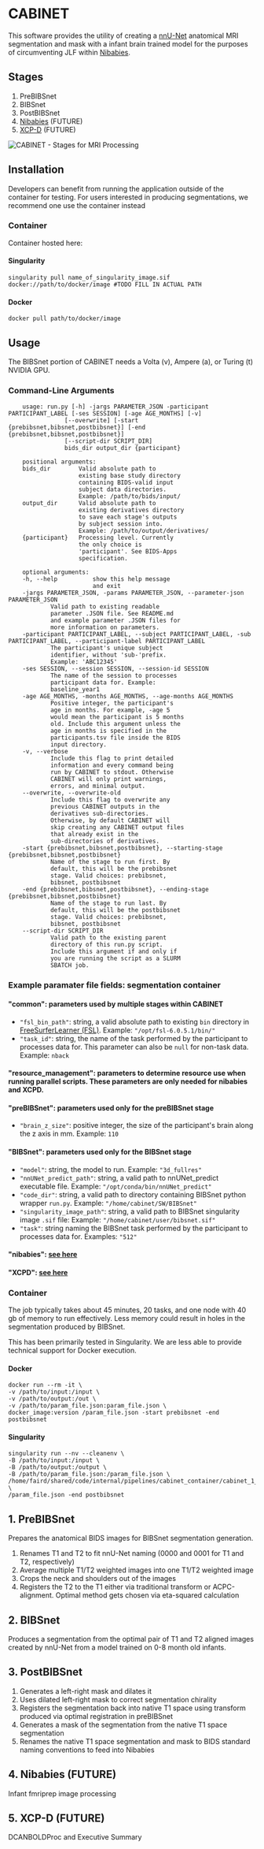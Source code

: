 # CABINET

This software provides the utility of creating a [nnU-Net](https://github.com/MIC-DKFZ/nnUNet) anatomical MRI segmentation and mask with a infant brain trained model for the purposes of circumventing JLF within [Nibabies](https://nibabies.readthedocs.io/en/latest/index.html). 

## Stages

1. PreBIBSnet
2. BIBSnet
3. PostBIBSnet
4. [Nibabies](https://nibabies.readthedocs.io/en/latest/index.html) (FUTURE)
5. [XCP-D](https://xcp-d.readthedocs.io/en/latest/) (FUTURE)

![CABINET - Stages for MRI Processing](https://user-images.githubusercontent.com/102316699/177638055-14894a92-9cb6-4a70-a649-71f61d47f3d6.png)

## Installation

Developers can benefit from running the application outside of the container for testing. For users interested in producing segmentations, we recommend one use the container instead

### Container

Container hosted here: 

#### Singularity

    singularity pull name_of_singularity_image.sif docker://path/to/docker/image #TODO FILL IN ACTUAL PATH

#### Docker

    docker pull path/to/docker/image


## Usage

The BIBSnet portion of CABINET needs a Volta (v), Ampere (a), or Turing (t) NVIDIA GPU.

### Command-Line Arguments

```
    usage: run.py [-h] -jargs PARAMETER_JSON -participant PARTICIPANT_LABEL [-ses SESSION] [-age AGE_MONTHS] [-v]
                [--overwrite] [-start {prebibsnet,bibsnet,postbibsnet}] [-end {prebibsnet,bibsnet,postbibsnet}]
                [--script-dir SCRIPT_DIR]
                bids_dir output_dir {participant}

    positional arguments:
    bids_dir        Valid absolute path to
                    existing base study directory
                    containing BIDS-valid input
                    subject data directories.
                    Example: /path/to/bids/input/
    output_dir      Valid absolute path to
                    existing derivatives directory
                    to save each stage's outputs
                    by subject session into.
                    Example: /path/to/output/derivatives/
    {participant}   Processing level. Currently
                    the only choice is
                    'participant'. See BIDS-Apps
                    specification.

    optional arguments:
    -h, --help          show this help message
                        and exit
    -jargs PARAMETER_JSON, -params PARAMETER_JSON, --parameter-json PARAMETER_JSON
            Valid path to existing readable
            parameter .JSON file. See README.md
            and example parameter .JSON files for
            more information on parameters.
    -participant PARTICIPANT_LABEL, --subject PARTICIPANT_LABEL, -sub PARTICIPANT_LABEL, --participant-label PARTICIPANT_LABEL
            The participant's unique subject
            identifier, without 'sub-'prefix.
            Example: 'ABC12345'
    -ses SESSION, --session SESSION, --session-id SESSION
            The name of the session to processes
            participant data for. Example:
            baseline_year1
    -age AGE_MONTHS, -months AGE_MONTHS, --age-months AGE_MONTHS
            Positive integer, the participant's
            age in months. For example, -age 5
            would mean the participant is 5 months
            old. Include this argument unless the
            age in months is specified in the
            participants.tsv file inside the BIDS
            input directory.
    -v, --verbose
            Include this flag to print detailed
            information and every command being
            run by CABINET to stdout. Otherwise
            CABINET will only print warnings,
            errors, and minimal output.
    --overwrite, --overwrite-old
            Include this flag to overwrite any
            previous CABINET outputs in the
            derivatives sub-directories.
            Otherwise, by default CABINET will
            skip creating any CABINET output files
            that already exist in the
            sub-directories of derivatives.
    -start {prebibsnet,bibsnet,postbibsnet}, --starting-stage {prebibsnet,bibsnet,postbibsnet}
            Name of the stage to run first. By
            default, this will be the prebibsnet
            stage. Valid choices: prebibsnet,
            bibsnet, postbibsnet
    -end {prebibsnet,bibsnet,postbibsnet}, --ending-stage {prebibsnet,bibsnet,postbibsnet}
            Name of the stage to run last. By
            default, this will be the postbibsnet
            stage. Valid choices: prebibsnet,
            bibsnet, postbibsnet
    --script-dir SCRIPT_DIR
            Valid path to the existing parent
            directory of this run.py script.
            Include this argument if and only if
            you are running the script as a SLURM
            SBATCH job.
```

### Example paramater file fields: segmentation container

#### "common": parameters used by multiple stages within CABINET

- `"fsl_bin_path"`: string, a valid absolute path to existing `bin` directory in [FreeSurferLearner (FSL)](https://fsl.fmrib.ox.ac.uk/fsl/fslwiki/). Example: `"/opt/fsl-6.0.5.1/bin/"`
- `"task_id"`: string, the name of the task performed by the participant to processes data for. This parameter can also be `null` for non-task data. Example: `nback`

#### "resource_management": parameters to determine resource use when running parallel scripts. These parameters are only needed for nibabies and XCPD.
        
#### "preBIBSnet": parameters used only for the preBIBSnet stage 
- `"brain_z_size"`: positive integer, the size of the participant's brain along the z axis in mm. Example: `110`

#### "BIBSnet": parameters used only for the BIBSnet stage
- `"model"`: string, the model to run. Example: `"3d_fullres"`
- `"nnUNet_predict_path"`: string, a valid path to nnUNet_predict executable file. Example: `"/opt/conda/bin/nnUNet_predict"`
- `"code_dir"`: string, a valid path to directory containing BIBSnet python wrapper `run.py`. Example: `"/home/cabinet/SW/BIBSnet"`
- `"singularity_image_path"`: string, a valid path to BIBSnet singularity image `.sif` file: Example: `"/home/cabinet/user/bibsnet.sif"`
- `"task"`: string naming the BIBSnet task performed by the participant to processes data for. Examples: `"512"`

#### "nibabies": [see here](https://nibabies.readthedocs.io/en/latest/index.html)

#### "XCPD": [see here](https://xcp-d.readthedocs.io/en/latest/)


### Container

The job typically takes about 45 minutes, 20 tasks, and one node with 40 gb of memory to run effectively. Less memory could result in holes in the segmentation produced by BIBSnet.

This has been primarily tested in Singularity. We are less able to provide technical support for Docker execution.

#### Docker

    docker run --rm -it \
    -v /path/to/input:/input \
    -v /path/to/output:/out \
    -v /path/to/param_file.json:param_file.json \
    docker_image:version /param_file.json -start prebibsnet -end postbibsnet


#### Singularity

    singularity run --nv --cleanenv \
    -B /path/to/input:/input \
    -B /path/to/output:/output \
    -B /path/to/param_file.json:/param_file.json \
    /home/faird/shared/code/internal/pipelines/cabinet_container/cabinet_1_3_2.sif \
    /param_file.json -end postbibsnet


## 1. PreBIBSnet

Prepares the anatomical BIDS images for BIBSnet segmentation generation.

1. Renames T1 and T2 to fit nnU-Net naming (0000 and 0001 for T1 and T2, respectively)
2. Average multiple T1/T2 weighted images into one T1/T2 weighted image
3. Crops the neck and shoulders out of the images
4. Registers the T2 to the T1 either via traditional transform or ACPC-alignment. Optimal method gets chosen via eta-squared calculation


## 2. BIBSnet

Produces a segmentation from the optimal pair of T1 and T2 aligned images created by nnU-Net from a model trained on 0-8 month old infants.

## 3. PostBIBSnet

1. Generates a left-right mask and dilates it
2. Uses dilated left-right mask to correct segmentation chirality
3. Registers the segmentation back into native T1 space using transform produced via optimal registration in preBIBSnet
4. Generates a mask of the segmentation from the native T1 space segmentation
5. Renames the native T1 space segmentation and mask to BIDS standard naming conventions to feed into Nibabies


## 4. Nibabies (FUTURE)

Infant fmriprep image processing

## 5. XCP-D (FUTURE)

DCANBOLDProc and Executive Summary
